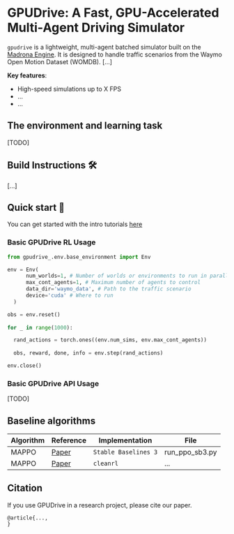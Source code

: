 # GPUDrive: A Fast, GPU-Accelerated Multi-Agent Driving Simulator


`gpudrive` is a lightweight, multi-agent batched simulator built on the [Madrona Engine](https://madrona-engine.github.io/). It is designed to handle traffic scenarios from the Waymo Open Motion Dataset (WOMDB). [...]

**Key features**:

- High-speed simulations up to X FPS
- ...
- ...

## The environment and learning task


[TODO]


## Build Instructions 🛠️

[...]

## Quick start 🚀

You can get started with the intro tutorials [here]()

### Basic GPUDrive RL Usage 

```python
from gpudrive_.env.base_environment import Env

env = Env(
      num_worlds=1, # Number of worlds or environments to run in parallel
      max_cont_agents=1, # Maximum number of agents to control
      data_dir='waymo_data', # Path to the traffic scenario
      device='cuda' # Where to run
  )

obs = env.reset()
    
for _ in range(1000):

  rand_actions = torch.ones((env.num_sims, env.max_cont_agents))
  
  obs, reward, done, info = env.step(rand_actions)

env.close()    
```

### Basic GPUDrive API Usage 

[TODO]

## Baseline algorithms

| Algorithm     | Reference           | Implementation       | File                 |
|---------------|---------------------------------------------|---------------|----------------------|
| MAPPO   |  [Paper](https://arxiv.org/abs/2103.01955) | `Stable Baselines 3`         | run_ppo_sb3.py  |
| MAPPO   |  [Paper](https://arxiv.org/abs/2103.01955)  | `cleanrl`         | ... |



## Citation

If you use GPUDrive in a research project, please cite our paper.

```
@article{...,
}
```
